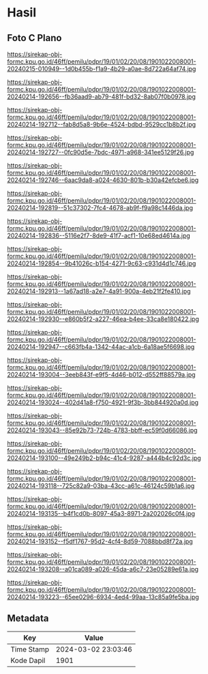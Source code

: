 # Hasil

## Foto C Plano

https://sirekap-obj-formc.kpu.go.id/46ff/pemilu/pdpr/19/01/02/20/08/1901022008001-20240215-010949--1d0b455b-f1a9-4b29-a0ae-8d722a64af74.jpg

https://sirekap-obj-formc.kpu.go.id/46ff/pemilu/pdpr/19/01/02/20/08/1901022008001-20240214-192656--fb36aad9-ab79-481f-bd32-8ab07f0b0978.jpg

https://sirekap-obj-formc.kpu.go.id/46ff/pemilu/pdpr/19/01/02/20/08/1901022008001-20240214-192712--fab8d5a8-9b6e-4524-bdbd-9529cc1b8b2f.jpg

https://sirekap-obj-formc.kpu.go.id/46ff/pemilu/pdpr/19/01/02/20/08/1901022008001-20240214-192727--0fc90d5e-7bdc-4971-a968-341ee5129f26.jpg

https://sirekap-obj-formc.kpu.go.id/46ff/pemilu/pdpr/19/01/02/20/08/1901022008001-20240214-192746--6aac9da8-a024-4630-801b-b30a42efcbe6.jpg

https://sirekap-obj-formc.kpu.go.id/46ff/pemilu/pdpr/19/01/02/20/08/1901022008001-20240214-192819--51c37302-7fc4-4678-ab9f-f9a98c1446da.jpg

https://sirekap-obj-formc.kpu.go.id/46ff/pemilu/pdpr/19/01/02/20/08/1901022008001-20240214-192836--5116e2f7-8de9-41f7-acf1-10e68ed4614a.jpg

https://sirekap-obj-formc.kpu.go.id/46ff/pemilu/pdpr/19/01/02/20/08/1901022008001-20240214-192854--9b41026c-b154-4271-9c63-c931d4d1c746.jpg

https://sirekap-obj-formc.kpu.go.id/46ff/pemilu/pdpr/19/01/02/20/08/1901022008001-20240214-192913--1a67ad18-a2e7-4a91-900a-4eb21f2fe410.jpg

https://sirekap-obj-formc.kpu.go.id/46ff/pemilu/pdpr/19/01/02/20/08/1901022008001-20240214-192930--e860b5f2-a227-46ea-b4ee-33ca8e180422.jpg

https://sirekap-obj-formc.kpu.go.id/46ff/pemilu/pdpr/19/01/02/20/08/1901022008001-20240214-192947--c663fb4a-1342-44ac-a1cb-6a18ae5f6698.jpg

https://sirekap-obj-formc.kpu.go.id/46ff/pemilu/pdpr/19/01/02/20/08/1901022008001-20240214-193004--3eeb843f-e9f5-4d46-b012-d552ff88579a.jpg

https://sirekap-obj-formc.kpu.go.id/46ff/pemilu/pdpr/19/01/02/20/08/1901022008001-20240214-193024--402d41a8-f750-4921-9f3b-3bb844920a0d.jpg

https://sirekap-obj-formc.kpu.go.id/46ff/pemilu/pdpr/19/01/02/20/08/1901022008001-20240214-193043--85e92b73-724b-4783-bbff-ec59f0d66086.jpg

https://sirekap-obj-formc.kpu.go.id/46ff/pemilu/pdpr/19/01/02/20/08/1901022008001-20240214-193100--49e249b2-b94c-41c4-9287-a444b4c92d3c.jpg

https://sirekap-obj-formc.kpu.go.id/46ff/pemilu/pdpr/19/01/02/20/08/1901022008001-20240214-193118--725c82a9-03ba-43cc-a61c-46124c59b1a6.jpg

https://sirekap-obj-formc.kpu.go.id/46ff/pemilu/pdpr/19/01/02/20/08/1901022008001-20240214-193135--b4f1cd0b-8097-45a3-8971-2a202026c0f4.jpg

https://sirekap-obj-formc.kpu.go.id/46ff/pemilu/pdpr/19/01/02/20/08/1901022008001-20240214-193152--f5df1767-95d2-4cf4-8d59-7088bbd8f72a.jpg

https://sirekap-obj-formc.kpu.go.id/46ff/pemilu/pdpr/19/01/02/20/08/1901022008001-20240214-193208--a01ca089-a026-45da-a6c7-23e05289e61a.jpg

https://sirekap-obj-formc.kpu.go.id/46ff/pemilu/pdpr/19/01/02/20/08/1901022008001-20240214-193223--65ee0296-6934-4ed4-99aa-13c85a9fe5ba.jpg


## Metadata

| Key        | Value               |
| ---------- | ------------------- |
| Time Stamp | 2024-03-02 23:03:46 |
| Kode Dapil | 1901                |



